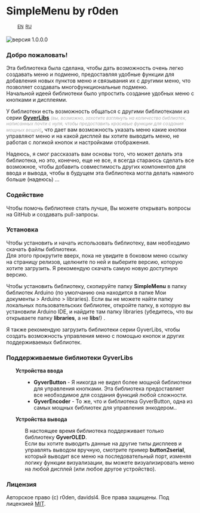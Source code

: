 # SimpleMenu by r0den

<div style="display: flex; align-items: center;margin-left: 30px;margin-bottom: 20px">
    <a href="https://github.com/ArduinoLibs/SimpleMenu/blob/master/README.md" style="font-size: 12px;line-height: 12px;">EN</a>
    <a href="https://github.com/ArduinoLibs/SimpleMenu/blob/master/README.ru.md" style="font-size: 12px; margin-left: 5px;line-height: 12px;">RU</a>
</div>

![версия 1.0.0.0](https://img.shields.io/badge/version-1.0.0-blue "версия 1.0.0.0")

### Добро пожаловать!
Эта библиотека была сделана, чтобы дать возможность очень легко создавать меню и подменю, предоставляя удобные функции для добавления новых пунктов меню и связывания их с другими меню, что позволяет создавать многофункциональные подменю.<br/>
Начальной идеей библиотеки было упростить создание удобных меню с кнопками и дисплеями.

У библиотеки есть возможность общаться с другими библиотеками из серии **[GyverLibs](://github.com/AlexGyver/GyverLibs)** <span style="font-style: italic;font-size: 12px; color: #aaa">(вы, возможно, захотите взглянуть на количество библиотек, написанных почти с нуля, чтобы предоставить красивые функции для создания мощных вещей)</span>, что дает вам возможность указать меню какие кнопки управляют меню и на какой дисплей вы хотите выводить меню, не работая с логикой кнопок и настройками отображения.

Надеюсь, я смог рассказать вам основы того, что может делать эта библиотека, но это, конечно, еще не все, я всегда стараюсь сделать все возможное, чтобы добавить совместимость других компонентов для ввода и вывода, чтобы в будущем эта библиотека могла делать намного больше (надеюсь) ...

### Содействие
Чтобы помочь библиотеке стать лучше, Вы можете открывать вопросы на GitHub и создавать pull-запросы.

### Установка
Чтобы установить и начать использовать библиотеку, вам необходимо скачать файлы библиотеки. <br />
Для этого прокрутите вверх, пока не увидите в боковом меню ссылку на страницу релизов, щелкните по ней и выберите версию, которую хотите загрузить. Я рекомендую скачать самую новую доступную версию.

Чтобы установить библиотеку, скопируйте папку **SimpleMenu** в папку библиотек Arduino (по умолчанию она находится в папке Мои документы > Arduino > libraries).
Если вы не можете найти папку локальных пользовательских библиотек, откройте папку, в которую вы установили Arduino IDE, и найдите там папку libraries (убедитесь, что вы открываете папку **libraries**, а не **libs**!) .

Я также рекомендую загрузить библиотеки серии GyverLibs, чтобы создать возможность управления меню с помощью кнопок и других поддерживаемых библиотек.

### Поддерживаемые библиотеки GyverLibs
<div style="margin-left: 25px">
  <b>Устройства ввода</b>
  <ul style="margin-left: 25px">
  	<li><b>GyverButton</b> - Я никогда не видел более мощной библиотеки для управления кнопками. Эта библиотека предоставляет все необходимое для создания функций любой сложности.</li>
    <li><b>GyverEncoder</b> - То же, что и библиотека GyverButton, одна из самых мощных библиотек для управления энкодером..</li>
  </ul>
  
  <b>Устройства вывода</b>
  <p style="margin-left: 25px">
  	В настоящее время библиотека поддерживает только библиотеку <b>GyverOLED</b>. <br />
    Если вы хотите выводить данные на другие типы дисплеев и управлять выводом вручную, смотрите пример <b>button2serial</b>, который выводит все меню на последовательный порт, изменяя логику функции визуализации, вы можете визуализировать меню на любой дисплей (или любое другое устройство).
  </p>
</div>

### Лицензия
Авторское право (c) r0den, davidsl4. Все права защищены. Под лицензией [MIT](https://github.com/ArduinoLibs/SimpleMenu/blob/master/LICENSE).
